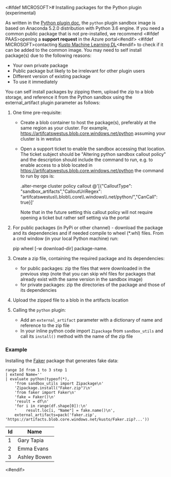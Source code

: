 <#ifdef MICROSOFT># Installing packages for the Python plugin (experimental)

As written in the [Python plugin doc](./pythonplugin.md), the `python` plugin sandbox image is based on Anaconda 5.2.0 distribution with Python 3.6 engine. If you need a common public package that is not pre-installed, we recommend <#ifdef PAAS>opening a **support request** in the Azure portal<#endif> <#ifdef MICROSOFT>contacting [Kusto Machine Learning DL](mailto:kustoml@microsoft.com)<#endif> to check if it can be added to the common image. You may need to self install package(s) due to the following reasons:

* Your own private package
* Public package but likely to be irrelevant for other plugin users
* Different version of existing package
* To use it immediately

You can self install packages by zipping them, upload the zip to a blob storage, and reference it from the Python sandbox using the external_artifact plugin parameter as follows:

1. One time pre-requisite:
    * Create a blob container to host the package(s), preferably at the same region as your cluster. For example, https://artifcatswestus.blob.core.windows.net/python assuming your cluster is in westus 
    * Open a support ticket to enable the sandbox accessing that location. The ticket subject should be "Altering python sandbox callout policy" and the description should include the command to run, e.g. to enable access to a blob located in https://artifcatswestus.blob.core.windows.net/python the command to run by ops is:

        .alter-merge cluster policy callout @'[{"CalloutType": "sandbox_artifacts","CalloutUriRegex": "artifcatswestus\\\\.blob\\\\.core\\\\.windows\\\\.net/python/","CanCall": true}]'

        Note that in the future setting this callout policy will not require opening a ticket but rather self setting via the portal

2. For public packages (in PyPi or other channel) - download the package and its dependencies and if needed compile to wheel (*.whl) files. From a cmd window (in your local Python machine) run:

    pip wheel [-w download-dir] package-name.

3. Create a zip file, containing the required package and its dependencies:

    * for public packages: zip the files that were downloaded in the previous step (note that you can skip whl files for packages that already exist with the same version in the sandbox image)
    * for private packages: zip the directories of the package and those of its dependencies

4. Upload the zipped file to a blob in the artifacts location

5. Calling the `python` plugin:
    * Add an `external_artifact` parameter with a dictionary of name and reference to the zip file
    * In your inline python code import `Zipackage` from `sandbox_utils` and call its `install()` method with the name of the zip file

### Example

Installing the [Faker](https://pypi.org/project/Faker/) package that generates fake data:

<!-- csl -->
```
range Id from 1 to 3 step 1 
| extend Name=''
| evaluate python(typeof(*),
    'from sandbox_utils import Zipackage\n'
    'Zipackage.install("Faker.zip")\n'
    'from faker import Faker\n'
    'fake = Faker()\n'
    'result = df\n'
    'for i in range(df.shape[0]):\n'
    '    result.loc[i, "Name"] = fake.name()\n',
    external_artifacts=pack('faker.zip', 'https://artifacts.blob.core.windows.net/kusto/Faker.zip?...'))
```

| Id | Name         |
|----|--------------|
|   1| Gary Tapia   |
|   2| Emma Evans   |
|   3| Ashley Bowen |
<#endif>